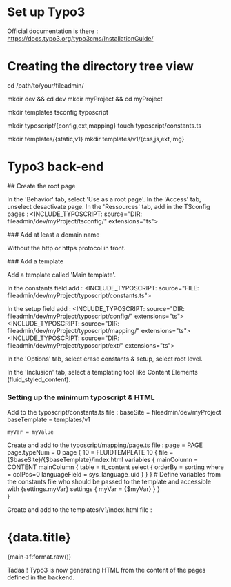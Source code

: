 # Set up Typo3

Official documentation is there : https://docs.typo3.org/typo3cms/InstallationGuide/

# Creating the directory tree view

cd /path/to/your/fileadmin/

mkdir dev && cd dev
mkdir myProject && cd myProject

mkdir templates tsconfig typoscript

mkdir typoscript/{config,ext,mapping}
touch typoscript/constants.ts

mkdir templates/{static,v1}
mkdir templates/v1/{css,js,ext,img}

# Typo3 back-end

## Create the root page

In the 'Behavior' tab, select 'Use as a root page'.
In the 'Access' tab, unselect desactivate page.
In the 'Ressources' tab, add in the TSconfig pages :
    <INCLUDE_TYPOSCRIPT: source="DIR: fileadmin/dev/myProject/tsconfig/" extensions="ts">

### Add at least a domain name

Without the http or https protocol in front.

### Add a template

Add a template called 'Main template'.

In the constants field add :
    <INCLUDE_TYPOSCRIPT: source="FILE: fileadmin/dev/myProject/typoscript/constants.ts">

In the setup field add :
    <INCLUDE_TYPOSCRIPT: source="DIR: fileadmin/dev/myProject/typoscript/config/" extensions="ts">
    <INCLUDE_TYPOSCRIPT: source="DIR: fileadmin/dev/myProject/typoscript/mapping/" extensions="ts">
    <INCLUDE_TYPOSCRIPT: source="DIR: fileadmin/dev/myProject/typoscript/ext/" extensions="ts">

In the 'Options' tab, select erase constants & setup, select root level.

In the 'Inclusion' tab, select a templating tool like Content Elements (fluid_styled_content).

### Setting up the minimum typoscript & HTML

Add to the typoscript/constants.ts file :
    baseSite = fileadmin/dev/myProject
    baseTemplate = templates/v1

    myVar = myValue

Create and add to the typoscript/mapping/page.ts file :
    page = PAGE
    page.typeNum = 0 
    page {
        10 = FLUIDTEMPLATE
        10 {
            file = {$baseSite}/{$baseTemplate}/index.html
            variables {
                mainColumn = CONTENT
                mainColumn {
                    table = tt_content
                    select {
                        orderBy = sorting
                        where = colPos=0
                        languageField = sys_language_uid
                    }
                }
            }
            # Define variables from the constants file who should be passed to the template and accessible with {settings.myVar}
            settings {
                myVar = {$myVar}
            }
        }   
    }


Create and add to the templates/v1/index.html file :
<html>
    <body>
        <h1>{data.title}</h1>
        {main->f:format.raw()}
    </body>
</html>

Tadaa !
Typo3 is now generating HTML from the content of the pages defined in the backend.
